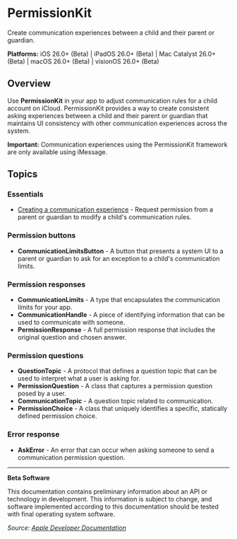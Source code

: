 # PermissionKit

Create communication experiences between a child and their parent or guardian.

**Platforms:** iOS 26.0+ (Beta) | iPadOS 26.0+ (Beta) | Mac Catalyst 26.0+ (Beta) | macOS 26.0+ (Beta) | visionOS 26.0+ (Beta)

## Overview

Use **PermissionKit** in your app to adjust communication rules for a child account on iCloud. PermissionKit provides a way to create consistent asking experiences between a child and their parent or guardian that maintains UI consistency with other communication experiences across the system.

**Important:** Communication experiences using the PermissionKit framework are only available using iMessage.

## Topics

### Essentials
- [Creating a communication experience](https://developer.apple.com/documentation/permissionkit/creating_a_communication_experience) - Request permission from a parent or guardian to modify a child's communication rules.

### Permission buttons
- **CommunicationLimitsButton** - A button that presents a system UI to a parent or guardian to ask for an exception to a child's communication limits.

### Permission responses
- **CommunicationLimits** - A type that encapsulates the communication limits for your app.
- **CommunicationHandle** - A piece of identifying information that can be used to communicate with someone.
- **PermissionResponse** - A full permission response that includes the original question and chosen answer.

### Permission questions
- **QuestionTopic** - A protocol that defines a question topic that can be used to interpret what a user is asking for.
- **PermissionQuestion** - A class that captures a permission question posed by a user.
- **CommunicationTopic** - A question topic related to communication.
- **PermissionChoice** - A class that uniquely identifies a specific, statically defined permission choice.

### Error response
- **AskError** - An error that can occur when asking someone to send a communication permission question.

---

**Beta Software**

This documentation contains preliminary information about an API or technology in development. This information is subject to change, and software implemented according to this documentation should be tested with final operating system software.

*Source: [Apple Developer Documentation](https://developer.apple.com/documentation/PermissionKit)*